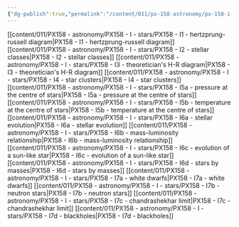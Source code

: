 ```yaml
---
{"dg-publish":true,"permalink":"/content/011/px-158-astronomy/px-158-i-stars/i-stars/","noteIcon":"1","created":"2024-11-25T10:50:32.000+00:00","updated":"2024-11-26T20:13:58.912+00:00"}
---
```


[[content/011/PX158 - astronomy/PX158 - I - stars/PX158 - I1 - hertzprung-russell diagram\|PX158 - I1 - hertzprung-russell diagram]]
[[content/011/PX158 - astronomy/PX158 - I - stars/PX158 - I2 - stellar classes\|PX158 - I2 - stellar classes]]
[[content/011/PX158 - astronomy/PX158 - I - stars/PX158 - I3 - theoretician's H-R diagram\|PX158 - I3 - theoretician's H-R diagram]]
[[content/011/PX158 - astronomy/PX158 - I - stars/PX158 - I4 - star clusters\|PX158 - I4 - star clusters]]
[[content/011/PX158 - astronomy/PX158 - I - stars/PX158 - I5a - pressure at the centre of stars\|PX158 - I5a - pressure at the centre of stars]]
[[content/011/PX158 - astronomy/PX158 - I - stars/PX158 - I5b - temperature at the centre of stars\|PX158 - I5b - temperature at the centre of stars]]
[[content/011/PX158 - astronomy/PX158 - I - stars/PX158 - I6a - stellar evolution\|PX158 - I6a - stellar evolution]]
[[content/011/PX158 - astronomy/PX158 - I - stars/PX158 - I6b - mass-luminosity relationship\|PX158 - I6b - mass-luminosity relationship]]
[[content/011/PX158 - astronomy/PX158 - I - stars/PX158 - I6c - evolution of a sun-like star\|PX158 - I6c - evolution of a sun-like star]]
[[content/011/PX158 - astronomy/PX158 - I - stars/PX158 - I6d - stars by masses\|PX158 - I6d - stars by masses]]
[[content/011/PX158 - astronomy/PX158 - I - stars/PX158 - I7a - white dwarfs\|PX158 - I7a - white dwarfs]]
[[content/011/PX158 - astronomy/PX158 - I - stars/PX158 - I7b - neutron stars\|PX158 - I7b - neutron stars]]
[[content/011/PX158 - astronomy/PX158 - I - stars/PX158 - I7c - chandrashekhar limit\|PX158 - I7c - chandrashekhar limit]]
[[content/011/PX158 - astronomy/PX158 - I - stars/PX158 - I7d - blackholes\|PX158 - I7d - blackholes]]
